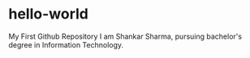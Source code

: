 # hello-world
My First Github Repository
I am Shankar Sharma, pursuing bachelor's degree in Information Technology.
